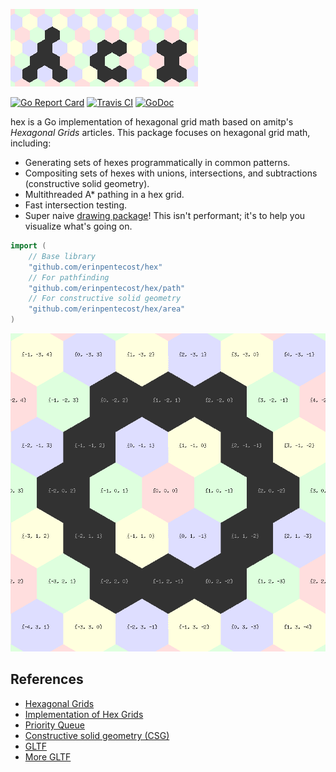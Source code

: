 ![hex logo](examples/drawhx/TestDrawLogo.png)

[![Go Report Card](https://goreportcard.com/badge/github.com/erinpentecost/hexcoord)](https://goreportcard.com/report/github.com/erinpentecost/hexcoord)
[![Travis CI](https://travis-ci.org/erinpentecost/hexcoord.svg?branch=master)](https://travis-ci.org/erinpentecost/hexcoord.svg?branch=master)
[![GoDoc](https://godoc.org/github.com/erinpentecost/hexcoord?status.svg)](https://godoc.org/github.com/erinpentecost/hexcoord)


hex is a Go implementation of hexagonal grid math based on amitp's *Hexagonal Grids* articles. This package focuses on hexagonal grid math, including:

* Generating sets of hexes programmatically in common patterns.
* Compositing sets of hexes with unions, intersections, and subtractions (constructive solid geometry).
* Multithreaded A* pathing in a hex grid.
* Fast intersection testing.
* Super naive [drawing package](examples/drawhx)! This isn't performant; it's to help you visualize what's going on.

```go
import (
    // Base library
    "github.com/erinpentecost/hex"
    // For pathfinding
    "github.com/erinpentecost/hex/path"
    // For constructive solid geometry
    "github.com/erinpentecost/hex/area"
)
```

![hex map](examples/drawhx/testdraw.png)

## References

* [Hexagonal Grids](https://www.redblobgames.com/grids/hexagons)
* [Implementation of Hex Grids](https://www.redblobgames.com/grids/hexagons/implementation.html)
* [Priority Queue](https://golang.org/pkg/container/heap/#example__priorityQueue)
* [Constructive solid geometry (CSG)](https://en.wikipedia.org/wiki/Constructive_solid_geometry)
* [GLTF](https://github.com/KhronosGroup/glTF/blob/master/specification/2.0/README.md#meshes)
* [More GLTF](https://github.com/KhronosGroup/glTF-Tutorials/blob/master/gltfTutorial/gltfTutorial_005_BuffersBufferViewsAccessors.md)